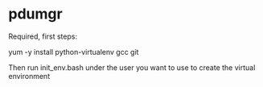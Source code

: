 # pdumgr

Required, first steps:

yum -y install python-virtualenv gcc git

Then run init_env.bash under the user you want to use to create the virtual environment
